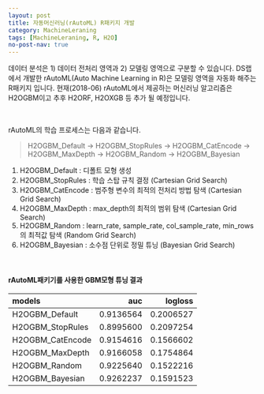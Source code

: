 ```yaml
---
layout: post
title: 자동머신러닝(rAutoML) R패키지 개발 
category: MachineLeraning 
tags: [MachineLeraning, R, H2O]
no-post-nav: true
---
```


데이터 분석은 1) 데이터 전처리 영역과 2) 모델링 영역으로 구분할 수 있습니다. DS랩에서 개발한 rAutoML(Auto Machine Learning in R)은 모델링 영역을 자동화 해주는 R패키지 입니다. 현재(2018-06) rAutoML에서 제공하는 머신러닝 알고리즘은 H2OGBM이고 추후 H2ORF, H2OXGB 등 추가 될 예정입니다. 

<br>

rAutoML의  학습 프로세스는 다음과 같습니다.
> H2OGBM_Default -> H2OGBM_StopRules -> H2OGBM_CatEncode -> H2OGBM_MaxDepth -> H2OGBM_Random -> H2OGBM_Bayesian
1. H2OGBM_Default : 디폴트 모형 생성
2. H2OGBM_StopRules : 학습 스탑 규칙 결정 (Cartesian Grid Search)
3. H2OGBM_CatEncode : 범주형 변수의 최적의 전처리 방법 탐색 (Cartesian Grid Search)
4. H2OGBM_MaxDepth : max_depth의 최적의 범위 탐색 (Cartesian Grid Search)
5. H2OGBM_Random : learn_rate, sample_rate, col_sample_rate, min_rows의 최적값 탐색  (Random Grid Search)
6. H2OGBM_Bayesian : 소수점 단위로 정밀 튜닝 (Bayesian Grid Search)

<br>

#### rAutoML패키기를 사용한 GBM모형 튜닝 결과

|models           |       auc|   logloss|
|:----------------|---------:|---------:|
|H2OGBM_Default   | 0.9136564| 0.2006527|
|H2OGBM_StopRules | 0.8995600| 0.2097254|
|H2OGBM_CatEncode | 0.9154616| 0.1566602|
|H2OGBM_MaxDepth  | 0.9166058| 0.1754864|
|H2OGBM_Random    | 0.9225640| 0.1522216|
|H2OGBM_Bayesian  | 0.9262237| 0.1591523|

